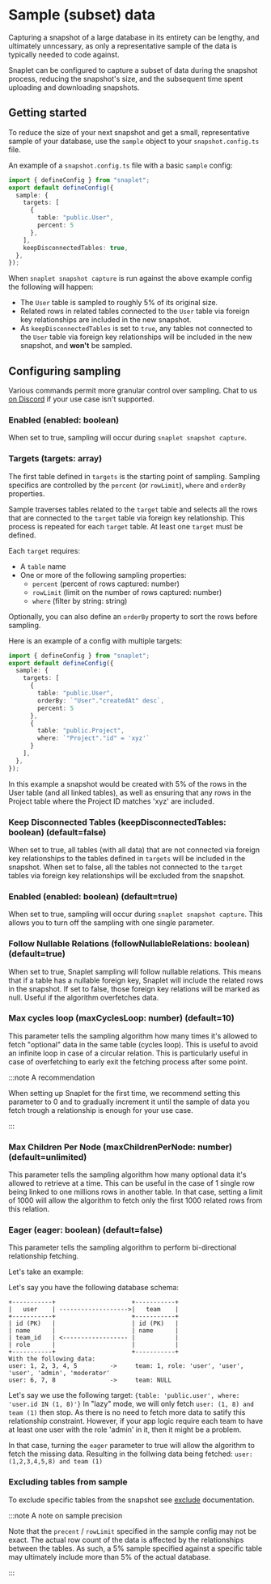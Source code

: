 # Sample (subset) data

Capturing a snapshot of a large database in its entirety can be lengthy, and ultimately unncessary, as only a representative sample of the data is typically needed to code against. 

Snaplet can be configured to capture a subset of data during the snapshot process, reducing the snapshot's size, and the subsequent time spent uploading and downloading snapshots.

## Getting started

To reduce the size of your next snapshot and get a small, representative sample of your database, use the `sample` object to your `snapshot.config.ts` file.

An example of a `snapshot.config.ts` file with a basic `sample` config:


```typescript
import { defineConfig } from "snaplet";
export default defineConfig({
  sample: {
    targets: [
      {
        table: "public.User",
        percent: 5
      },
    ],
    keepDisconnectedTables: true,
  },
});
```

When `snaplet snapshot capture` is run against the above example config the following will happen:
* The `User` table is sampled to roughly 5% of its original size.
* Related rows in related tables connected to the `User` table via foreign key relationships are included in the new snapshot.
* As `keepDisconnectedTables` is set to `true`, any tables not connected to the `User` table via foreign key relationships will be included in the new snapshot, and **won't** be sampled.  

## Configuring sampling

Various commands permit more granular control over sampling. Chat to us [on Discord](https://app.snaplet.dev/chat) if your use case isn't supported.

### Enabled (enabled: boolean)
When set to true, sampling will occur during `snaplet snapshot capture`.

### Targets (targets: array)
The first table defined in `targets` is the starting point of sampling. Sampling specifics are controlled by the `percent` (or `rowLimit`), `where` and `orderBy` properties. 

Sample traverses tables related to the `target` table and selects all the rows that are connected to the `target` table via foreign key relationship. This process is repeated for each `target` table. At least one `target` must be defined.

Each `target` requires:
* A `table` name 
* One or more of the following sampling properties:
  * `percent` (percent of rows captured: number)  
  * `rowLimit` (limit on the number of rows captured: number)
  * `where` (filter by string: string)

Optionally, you can also define an `orderBy` property to sort the rows before sampling.

Here is an example of a config with multiple targets:


```typescript
import { defineConfig } from "snaplet";
export default defineConfig({
  sample: {
    targets: [
      {
        table: "public.User",
        orderBy: `"User"."createdAt" desc`,
        percent: 5
      },
      {
        table: "public.Project",
        where: `"Project"."id" = 'xyz'`
      }
    ],
  },
});
```

In this example a snapshot would be created with 5% of the rows in the User table (and all linked tables), as well as ensuring that any rows in the Project table where the Project ID matches 'xyz' are included.

### Keep Disconnected Tables (keepDisconnectedTables: boolean) (default=false)

When set to true, all tables (with all data) that are not connected via foreign key relationships to the tables defined in `targets` will be included in the snapshot. When set to false, all the tables not connected to the `target` tables via foreign key relationships will be excluded from the snapshot.

### Enabled (enabled: boolean) (default=true)

When set to true, sampling will occur during `snaplet snapshot capture`. This allows you to turn off the sampling with one single parameter.

### Follow Nullable Relations (followNullableRelations: boolean) (default=true)

When set to true, Snaplet sampling will follow nullable relations. This means that if a table has a nullable foreign key, Snaplet will include the related rows in the snapshot. If set to false, those foreign key relations will be marked as null. Useful if the algorithm overfetches data.

### Max cycles loop (maxCyclesLoop: number) (default=10)

This parameter tells the sampling algorithm how many times it's allowed to fetch "optional" data in the same table (cycles loop). This is useful to avoid an infinite loop in case of a circular relation.
This is particularly useful in case of overfetching to early exit the fetching process after some point.

:::note A recommendation

When setting up Snaplet for the first time, we recommend setting this parameter to 0 and to gradually
increment it until the sample of data you fetch trough a relationship is enough for your use case.

:::

### Max Children Per Node (maxChildrenPerNode: number) (default=unlimited)
This parameter tells the sampling algorithm how many optional data it's allowed to retrieve at a time.
This can be useful in the case of 1 single row being linked to one millions rows in another table.
In that case, setting a limit of 1000 will allow the algorithm to fetch only the first 1000 related rows from this relation.

### Eager (eager: boolean) (default=false)
This parameter tells the sampling algorithm to perform bi-directional relationship fetching.

Let's take an example:

Let's say you have the following database schema:
```
+-----------+                     +-----------+
|   user    | ------------------->|   team    |
+-----------+                     +-----------+
| id (PK)   |                     | id (PK)   |
| name      |                     | name      |
| team_id   | <------------------ |           |
| role      |                     |           |
+-----------+                     +-----------+
With the following data:
user: 1, 2, 3, 4, 5         ->     team: 1, role: 'user', 'user', 'user', 'admin', 'moderator'
user: 6, 7, 8               ->     team: NULL
```

Let's say we use the following target: `{table: 'public.user', where: 'user.id IN (1, 8)'}`
In "lazy" mode, we will only fetch `user: (1, 8) and team (1)` then stop. As there is no need to fetch more
data to satify this relationship constraint.
However, if your app logic require each team to have at least one user with the role 'admin' in it, then it might be a problem.

In that case, turning the `eager` parameter to true will allow the algorithm to fetch the missing data.
Resulting in the follwing data being fetched: `user: (1,2,3,4,5,8) and team (1)`

### Excluding tables from sample

To exclude specific tables from the snapshot see [exclude](docs/04-references/data-operations/03-exclude.md) documentation.

:::note A note on sample precision

Note that the `precent` / `rowLimit` specified in the sample config may not be exact. The actual row count of the data is affected by the relationships between the tables. As such, a 5% sample specified against a specific table may ultimately include more than 5% of the actual database.

:::
